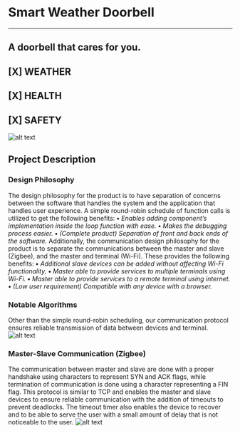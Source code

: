 # Smart Weather Doorbell
---
## A doorbell that cares for you.
## [X] **WEATHER**
## [X] **HEALTH**
## [X] **SAFETY**
![alt text](https://preview.ibb.co/nEkms6/Screen_Shot_2017_12_20_at_3_01_31_PM.png)

## Project Description
### Design Philosophy
The design philosophy for the product is to have separation of concerns between the software that handles the system and the application that handles user experience.
A simple round-robin schedule of function calls is utilized to get the following benefits:
  **•** _Enables adding component’s implementation inside the loop function with ease._
  **•** _Makes the debugging process easier._
  **•** _(Complete product) Separation of front and back ends of the software._
Additionally, the communication design philosophy for the product is to separate the communications between the master and slave (Zigbee), and the master and terminal (Wi-Fi). These provides the following benefits:
**•** *Additional slave devices can be added without affecting Wi-Fi functionality.*
**•** *Master able to provide services to multiple terminals using Wi-Fi.*
**•** *Master able to provide services to a remote terminal using internet.*
**•** *(Low user requirement) Compatible with any device with a browser.*

### Notable Algorithms
Other than the simple round-robin scheduling, our communication protocol ensures reliable transmission of data between devices and terminal.
![alt text](https://preview.ibb.co/dvews6/Screen_Shot_2017_12_20_at_3_01_21_PM.png)
### Master-Slave Communication (Zigbee)
The communication between master and slave are done with a proper handshake using characters to represent SYN and ACK flags, while termination of communication is done using a character representing a FIN flag. This protocol is similar to TCP and enables the master and slave devices to ensure reliable communication with the addition of timeouts to prevent deadlocks. The timeout timer also enables the device to recover and to be able to serve the user with a small amount of delay that is not noticeable to the user.
![alt text](https://preview.ibb.co/mRV0kR/Screen_Shot_2017_12_20_at_3_01_15_PM.png)
